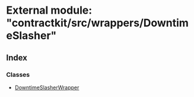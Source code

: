 # External module: "contractkit/src/wrappers/DowntimeSlasher"

## Index

### Classes

* [DowntimeSlasherWrapper](../classes/_contractkit_src_wrappers_downtimeslasher_.downtimeslasherwrapper.md)
